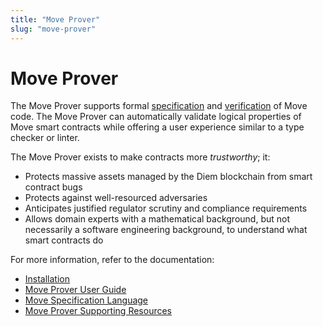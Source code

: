 ```yaml
---
title: "Move Prover"
slug: "move-prover"
---
```


# Move Prover

The Move Prover supports formal [specification](./spec-lang.md) and [verification](./prover-guide.md) of Move code. The Move Prover can automatically validate logical properties of Move smart contracts while offering a user experience similar to a type checker or linter.

The Move Prover exists to make contracts more *trustworthy*; it:

- Protects massive assets managed by the Diem blockchain from smart contract bugs
- Protects against well-resourced adversaries
- Anticipates justified regulator scrutiny and compliance requirements
- Allows domain experts with a mathematical background, but not necessarily a software engineering background, to understand what smart contracts do

For more information, refer to the documentation:

- [Installation](../../tools/install-cli/install-move-prover.md) 
- [Move Prover User Guide](prover-guide.md)
- [Move Specification Language](spec-lang.md)
- [Move Prover Supporting Resources](supporting-resources.md)
